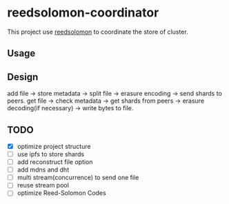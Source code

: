 # reedsolomon-coordinator

This project use [reedsolomon](https://github.com/klauspost/reedsolomon.git) to coordinate the store of cluster.

## Usage

## Design

add file -> store metadata -> split file -> erasure encoding -> send shards to peers.
get file -> check metadata -> get shards from peers -> erasure decoding(if necessary) -> write bytes to file.

## TODO

- [x] optimize project structure
- [ ] use ipfs to store shards
- [ ] add reconstruct file option
- [ ] add mdns and dht
- [ ] multi stream(concurrence) to send one file
- [ ] reuse stream pool
- [ ] optimize Reed-Solomon Codes
